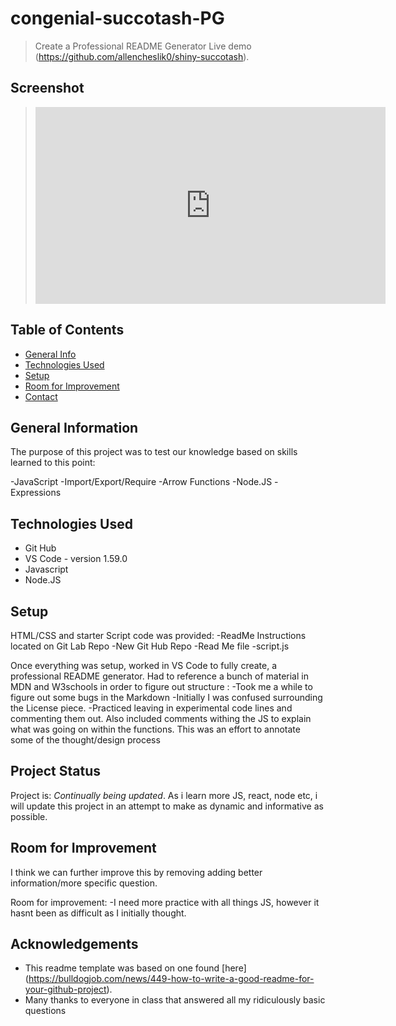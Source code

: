 # congenial-succotash-PG

> Create a Professional README Generator
> Live demo (https://github.com/allencheslik0/shiny-succotash).

## Screenshot

> <iframe width="560" height="315" src="https://www.youtube.com/embed/PXNGMN3vrUI" title="YouTube video player" frameborder="0" allow="accelerometer; autoplay; clipboard-write; encrypted-media; gyroscope; picture-in-picture" allowfullscreen></iframe>

## Table of Contents

- [General Info](#general-information)
- [Technologies Used](#technologies-used)
- [Setup](#setup)
- [Room for Improvement](#room-for-improvement)
- [Contact](#contact)

## General Information

The purpose of this project was to test our knowledge based on skills learned to this point:

-JavaScript
-Import/Export/Require
-Arrow Functions
-Node.JS
-Expressions

## Technologies Used

- Git Hub
- VS Code - version 1.59.0
- Javascript
- Node.JS

## Setup

HTML/CSS and starter Script code was provided:
-ReadMe Instructions located on Git Lab Repo
-New Git Hub Repo
-Read Me file
-script.js

Once everything was setup, worked in VS Code to fully create, a professional README generator. Had to reference a bunch of material in MDN and W3schools in order to figure out structure :
-Took me a while to figure out some bugs in the Markdown
-Initially I was confused surrounding the License piece.
-Practiced leaving in experimental code lines and commenting them out. Also included comments withing the JS to explain what was going on within the functions. This was an effort to annotate some of the thought/design process

## Project Status

Project is: _Continually being updated_. As i learn more JS, react, node etc, i will update this project in an attempt to make as dynamic and informative as possible.

## Room for Improvement

I think we can further improve this by removing adding better information/more specific question.

Room for improvement:
-I need more practice with all things JS, however it hasnt been as difficult as I initially thought.

## Acknowledgements

- This readme template was based on one found [here] (https://bulldogjob.com/news/449-how-to-write-a-good-readme-for-your-github-project).
- Many thanks to everyone in class that answered all my ridiculously basic questions
